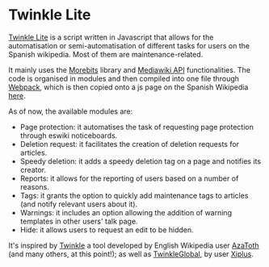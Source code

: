 # Twinkle Lite
[Twinkle Lite](https://es.wikipedia.org/wiki/WP:TL) is a script written in Javascript that allows for the automatisation or semi-automatisation of different tasks for users on the Spanish wikipedia. Most of them are maintenance-related.

It mainly uses the [Morebits](https://github.com/wikimedia-gadgets/twinkle/wiki/morebits) library and [Mediawiki API](https://www.mediawiki.org/wiki/API:Main_page) functionalities. The code is organised in modules and then compiled into one file through [Webpack](https://webpack.js.org/), which is then copied onto a js page on the Spanish Wikipedia [here](https://es.wikipedia.org/wiki/Usuario:Nacaru/twinkle-lite.js).

As of now, the available modules are:
* Page protection: it automatises the task of requesting page protection through eswiki noticeboards.
* Deletion request: it facilitates the creation of deletion requests for articles.
* Speedy deletion: it adds a speedy deletion tag on a page and notifies its creator.
* Reports: it allows for the reporting of users based on a number of reasons.
* Tags: it grants the option to quickly add maintenance tags to articles (and notify relevant users about it).
* Warnings: it includes an option allowing the addition of warning templates in other users' talk page.
* Hide: it allows users to request an edit to be hidden.

It's inspired by [Twinkle](https://github.com/wikimedia-gadgets/twinkle/) a tool developed by English Wikipedia user [AzaToth](https://en.wikipedia.org/wiki/User:AzaToth) (and many others, at this point!); as well as [TwinkleGlobal](https://github.com/Xi-Plus/twinkle-global), by user [Xiplus](https://meta.wikimedia.org/wiki/User:Xiplus).
